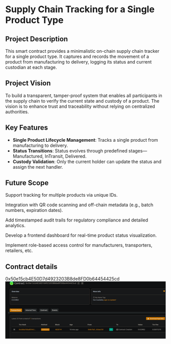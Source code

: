 # Supply Chain Tracking for a Single Product Type

## Project Description

This smart contract provides a minimalistic on-chain supply chain tracker for a single product type. It captures and records the movement of a product from manufacturing to delivery, logging its status and current custodian at each stage.

## Project Vision

To build a transparent, tamper-proof system that enables all participants in the supply chain to verify the current state and custody of a product. The vision is to enhance trust and traceability without relying on centralized authorities.

## Key Features

- **Single Product Lifecycle Management**: Tracks a single product from manufacturing to delivery.
- **Status Transitions**: Status evolves through predefined stages—Manufactured, InTransit, Delivered.
- **Custody Validation**: Only the current holder can update the status and assign the next handler.

## Future Scope

Support tracking for multiple products via unique IDs.

Integration with QR code scanning and off-chain metadata (e.g., batch numbers, expiration dates).

Add timestamped audit trails for regulatory compliance and detailed analytics.

Develop a frontend dashboard for real-time product status visualization.

Implement role-based access control for manufacturers, transporters, retailers, etc.

## Contract details
0x50e15cb4E50D7d4923203B8de8FD0b64454425cd
![alt text](image.png)
